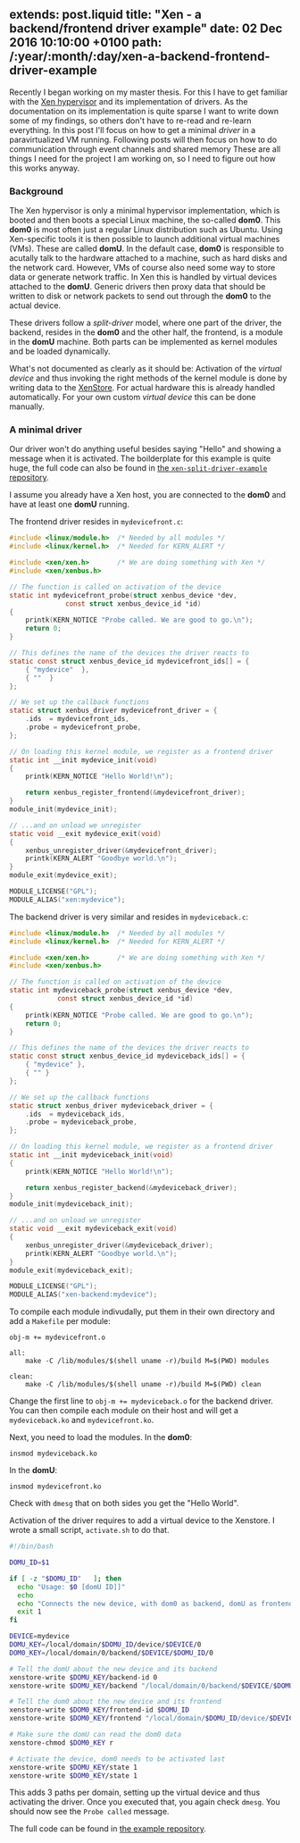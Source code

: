 extends: post.liquid
title: "Xen - a backend/frontend driver example"
date: 02 Dec 2016 10:10:00 +0100
path: /:year/:month/:day/xen-a-backend-frontend-driver-example
---

Recently I began working on my master thesis. For this I have to get familiar with the [Xen hypervisor][xen] and its implementation of drivers.
As the documentation on its implementation is quite sparse I want to write down some of my findings, so others don't have to re-read and re-learn everything.
In this post I'll focus on how to get a minimal *driver* in a paravirtualized VM running. Following posts will then focus on how to do communication through event channels and shared memory
These are all things I need for the project I am working on, so I need to figure out how this works anyway.

### Background

The Xen hypervisor is only a minimal hypervisor implementation, which is booted and then boots a special Linux machine, the so-called **dom0**.
This **dom0** is most often just a regular Linux distribution such as Ubuntu.
Using Xen-specific tools it is then possible to launch additional virtual machines (VMs). These are called **domU**.
In the default case, **dom0** is responsible to acutally talk to the hardware attached to a machine, such as hard disks and the network card.
However, VMs of course also need some way to store data or generate network traffic.
In Xen this is handled by virtual devices attached to the **domU**.
Generic drivers then proxy data that should be written to disk or network packets to send out through the **dom0** to the actual device.

These drivers follow a *split-driver* model, where one part of the driver, the backend, resides in the **dom0** and the other half, the frontend,
is a module in the **domU** machine.
Both parts can be implemented as kernel modules and be loaded dynamically.

What's not documented as clearly as it should be:
Activation of the *virtual device* and thus invoking the right methods of the kernel module is done by writing data to the [XenStore][xenstore].
For actual hardware this is already handled automatically. For your own custom *virtual device* this can be done manually.

[xen]: https://www.xenproject.org/
[xenstore]: https://wiki.xen.org/wiki/XenStore

### A minimal driver

Our driver won't do anything useful besides saying "Hello" and showing a message when it is activated.
The boilderplate for this example is quite huge, the full code can also be found in [the `xen-split-driver-example` repository][xen-split-driver-example].

I assume you already have a Xen host, you are connected to the **dom0** and have at least one **domU** running.

The frontend driver resides in `mydevicefront.c`:

~~~c
#include <linux/module.h>  /* Needed by all modules */
#include <linux/kernel.h>  /* Needed for KERN_ALERT */

#include <xen/xen.h>       /* We are doing something with Xen */
#include <xen/xenbus.h>

// The function is called on activation of the device
static int mydevicefront_probe(struct xenbus_device *dev,
              const struct xenbus_device_id *id)
{
	printk(KERN_NOTICE "Probe called. We are good to go.\n");
	return 0;
}

// This defines the name of the devices the driver reacts to
static const struct xenbus_device_id mydevicefront_ids[] = {
	{ "mydevice"  },
	{ ""  }
};

// We set up the callback functions
static struct xenbus_driver mydevicefront_driver = {
	.ids  = mydevicefront_ids,
	.probe = mydevicefront_probe,
};

// On loading this kernel module, we register as a frontend driver
static int __init mydevice_init(void)
{
	printk(KERN_NOTICE "Hello World!\n");

	return xenbus_register_frontend(&mydevicefront_driver);
}
module_init(mydevice_init);

// ...and on unload we unregister
static void __exit mydevice_exit(void)
{
	xenbus_unregister_driver(&mydevicefront_driver);
	printk(KERN_ALERT "Goodbye world.\n");
}
module_exit(mydevice_exit);

MODULE_LICENSE("GPL");
MODULE_ALIAS("xen:mydevice");
~~~

The backend driver is very similar and resides in `mydeviceback.c`:

~~~c
#include <linux/module.h>  /* Needed by all modules */
#include <linux/kernel.h>  /* Needed for KERN_ALERT */

#include <xen/xen.h>       /* We are doing something with Xen */
#include <xen/xenbus.h>

// The function is called on activation of the device
static int mydeviceback_probe(struct xenbus_device *dev,
			const struct xenbus_device_id *id)
{
	printk(KERN_NOTICE "Probe called. We are good to go.\n");
	return 0;
}

// This defines the name of the devices the driver reacts to
static const struct xenbus_device_id mydeviceback_ids[] = {
	{ "mydevice" },
	{ "" }
};

// We set up the callback functions
static struct xenbus_driver mydeviceback_driver = {
	.ids  = mydeviceback_ids,
	.probe = mydeviceback_probe,
};

// On loading this kernel module, we register as a frontend driver
static int __init mydeviceback_init(void)
{
	printk(KERN_NOTICE "Hello World!\n");

	return xenbus_register_backend(&mydeviceback_driver);
}
module_init(mydeviceback_init);

// ...and on unload we unregister
static void __exit mydeviceback_exit(void)
{
	xenbus_unregister_driver(&mydeviceback_driver);
	printk(KERN_ALERT "Goodbye world.\n");
}
module_exit(mydeviceback_exit);

MODULE_LICENSE("GPL");
MODULE_ALIAS("xen-backend:mydevice");
~~~

To compile each module indivudally, put them in their own directory and add a `Makefile` per module:

~~~make
obj-m += mydevicefront.o

all:
    make -C /lib/modules/$(shell uname -r)/build M=$(PWD) modules

clean:
    make -C /lib/modules/$(shell uname -r)/build M=$(PWD) clean
~~~

Change the first line to `obj-m += mydeviceback.o` for the backend driver.  
You can then compile each module on their host and will get a `mydeviceback.ko` and `mydevicefront.ko`.

Next, you need to load the modules.
In the **dom0**:

~~~
insmod mydeviceback.ko
~~~

In the **domU**:

~~~
insmod mydevicefront.ko
~~~

Check with `dmesg` that on both sides you get the "Hello World".

Activation of the driver requires to add a virtual device to the Xenstore. I wrote a small script, `activate.sh` to do that.  

~~~bash
#!/bin/bash

DOMU_ID=$1

if [ -z "$DOMU_ID"   ]; then
  echo "Usage: $0 [domU ID]]"
  echo
  echo "Connects the new device, with dom0 as backend, domU as frontend"
  exit 1
fi

DEVICE=mydevice
DOMU_KEY=/local/domain/$DOMU_ID/device/$DEVICE/0
DOM0_KEY=/local/domain/0/backend/$DEVICE/$DOMU_ID/0

# Tell the domU about the new device and its backend
xenstore-write $DOMU_KEY/backend-id 0
xenstore-write $DOMU_KEY/backend "/local/domain/0/backend/$DEVICE/$DOMU_ID/0"

# Tell the dom0 about the new device and its frontend
xenstore-write $DOM0_KEY/frontend-id $DOMU_ID
xenstore-write $DOM0_KEY/frontend "/local/domain/$DOMU_ID/device/$DEVICE/0"

# Make sure the domU can read the dom0 data
xenstore-chmod $DOM0_KEY r

# Activate the device, dom0 needs to be activated last
xenstore-write $DOMU_KEY/state 1
xenstore-write $DOM0_KEY/state 1
~~~

This adds 3 paths per domain, setting up the virtual device and thus activating the driver.
Once you executed that, you again check `dmesg`. You should now see the `Probe called` message.

The full code can be found in [the example repository][xen-split-driver-example].

[xen-split-driver-example]: https://github.com/badboy/xen-split-driver-example
